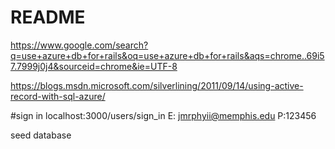 # README

https://www.google.com/search?q=use+azure+db+for+rails&oq=use+azure+db+for+rails&aqs=chrome..69i57.7999j0j4&sourceid=chrome&ie=UTF-8



https://blogs.msdn.microsoft.com/silverlining/2011/09/14/using-active-record-with-sql-azure/


#sign in
localhost:3000/users/sign_in
E: jmrphyii@memphis.edu
P:123456

seed database 
